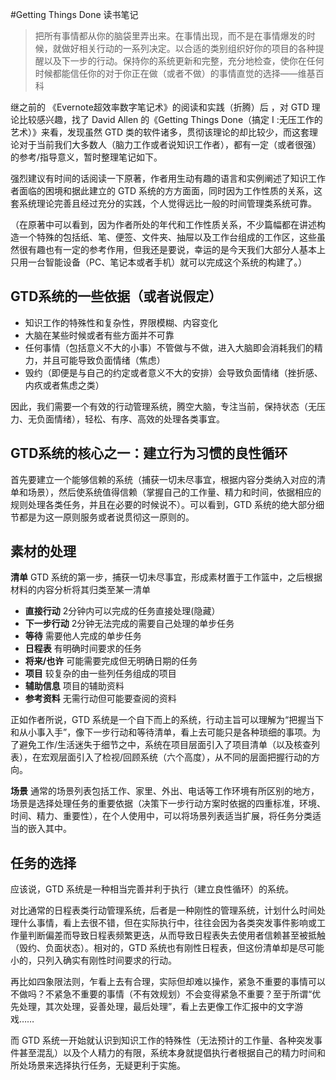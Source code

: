 #Getting Things Done 读书笔记

> 把所有事情都从你的脑袋里弄出来。在事情出现，而不是在事情爆发的时候，就做好相关行动的一系列决定。以合适的类别组织好你的项目的各种提醒以及下一步的行动。保持你的系统更新和完整，充分地检查，使你在任何时候都能信任你的对于你正在做（或者不做）的事情直觉的选择——维基百科                                                

继之前的 《Evernote超效率数字笔记术》的阅读和实践（折腾）后 ，对 GTD 理论比较感兴趣，找了 David Allen 的《Getting Things Done（搞定 I :无压工作的艺术）》来看，发现虽然 GTD 类的软件诸多，贯彻该理论的却比较少，而这套理论对于当前我们大多数人（脑力工作或者说知识工作者），都有一定（或者很强）的参考/指导意义，暂时整理笔记如下。

强烈建议有时间的话阅读一下原著，作者用生动有趣的语言和实例阐述了知识工作者面临的困境和据此建立的 GTD 系统的方方面面，同时因为工作性质的关系，这套系统理论完善且经过充分的实践，个人觉得远比一般的时间管理类系统可靠。

（在原著中可以看到，因为作者所处的年代和工作性质关系，不少篇幅都在讲述构造一个特殊的包括纸、笔、便签、文件夹、抽屉以及工作台组成的工作区，这些虽然很有趣也有一定的参考作用，但我还是要说，幸运的是今天我们大部分人基本上只用一台智能设备（PC、笔记本或者手机）就可以完成这个系统的构建了。）

## **GTD系统的一些依据（或者说假定）**

- 知识工作的特殊性和复杂性，界限模糊、内容变化
- 大脑在某些时候或者有些方面并不可靠
- 任何事情（包括意义不大的小事）不管做与不做，进入大脑即会消耗我们的精力，并且可能导致负面情绪（焦虑）
- 毁约（即便是与自己的约定或者意义不大的安排）会导致负面情绪（挫折感、内疚或者焦虑之类）

因此，我们需要一个有效的行动管理系统，腾空大脑，专注当前，保持状态（无压力、无负面情绪），轻松、有序、高效的处理各类事宜。

## **GTD系统的核心之一：建立行为习惯的良性循环**

首先要建立一个能够信赖的系统（捕获一切未尽事宜，根据内容分类纳入对应的清单和场景），然后使系统值得信赖（掌握自己的工作量、精力和时间，依据相应的规则处理各类任务，并且在必要的时候说不）。可以看到，GTD 系统的绝大部分细节都是为这一原则服务或者说贯彻这一原则的。

## **素材的处理**

**清单** GTD 系统的第一步，捕获一切未尽事宜，形成素材置于工作篮中，之后根据材料的内容分析将其归类至某一清单

- **直接行动** 2分钟内可以完成的任务直接处理(隐藏）
- **下一步行动** 2分钟无法完成的需要自己处理的单步任务
- **等待** 需要他人完成的单步任务
- **日程表** 有明确时间要求的任务
- **将来/也许** 可能需要完成但无明确日期的任务
- **项目** 较复杂的由一些列任务组成的项目
- **辅助信息** 项目的辅助资料 
- **参考资料** 无需行动但可能要查阅的资料 


正如作者所说，GTD 系统是一个自下而上的系统，行动主旨可以理解为“把握当下和从小事入手”，像下一步行动和等待清单，看上去可能只是各种琐细的事项。为了避免工作/生活迷失于细节之中，系统在项目层面引入了项目清单（以及核查列表），在宏观层面引入了检视/回顾系统（六个高度），从不同的层面把握行动的方向。


**场景** 通常的场景列表包括工作、家里、外出、电话等工作环境有所区别的地方，场景是选择处理任务的重要依据（决策下一步行动方案时依据的四重标准，环境、时间、精力、重要性），在个人使用中，可以将场景列表适当扩展，将任务分类适当的嵌入其中。

## **任务的选择**


应该说，GTD 系统是一种相当完善并利于执行（建立良性循环）的系统。

对比通常的日程表类行动管理系统，后者是一种刚性的管理系统，计划什么时间处理什么事情，看上去很不错，但在实际执行中，往往会因为各类突发事件影响或工作量判断偏差而导致日程表频繁更迭，从而导致日程表失去使用者信赖甚至被抵触（毁约、负面状态）。相对的，GTD 系统也有刚性日程表，但这份清单却是尽可能小的，只列入确实有刚性时间要求的行动。

再比如四象限法则，乍看上去有合理，实际但却难以操作，紧急不重要的事情可以不做吗？不紧急不重要的事情（不有效规划）不会变得紧急不重要？至于所谓“优先处理，其次处理，妥善处理，最后处理”，看上去更像工作汇报中的文字游戏……

而 GTD 系统一开始就认识到知识工作的特殊性（无法预计的工作量、各种突发事件甚至混乱）以及个人精力的有限，系统本身就提倡执行者根据自己的精力时间和所处场景来选择执行任务，无疑更利于实施。


